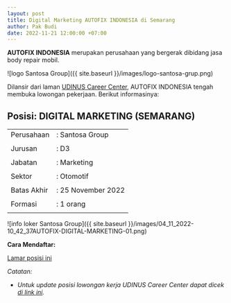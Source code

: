 ```yaml
---
layout: post
title: Digital Marketing AUTOFIX INDONESIA di Semarang
author: Pak Budi
date: 2022-11-21 12:00:00 +07:00
---
```


**AUTOFIX INDONESIA** merupakan perusahaan yang bergerak dibidang jasa body repair mobil.

![logo Santosa Group]({{ site.baseurl }}/images/logo-santosa-grup.png)

Dilansir dari laman [UDINUS Career Center](https://cc.dinus.ac.id/lowongan/detail/MTIzMzI%3D), AUTOFIX INDONESIA tengah membuka lowongan pekerjaan. Berikut informasinya:

## Posisi: DIGITAL MARKETING (SEMARANG) ##

|  |  |
|-------------|-------------|
| Perusahaan | : Santosa Group |
|  |  |
| Jurusan | : D3 |
|  |  |
| Jabatan | : Marketing |
|  |  |
| Sektor | : Otomotif |
|  |  |
| Batas Akhir | : 25 November 2022 |
|  |  |
| Formasi | : 1 orang |
|  |  |

![info loker Santosa Group]({{ site.baseurl }}/images/04_11_2022-10_42_37AUTOFIX-DIGITAL-MARKETING-01.png)

**Cara Mendaftar:**

<div class="apply"><a href="https://cc.dinus.ac.id/lowongan/detail/MTIzMzI%3D">Lamar posisi ini</a></div>

_Catatan:_
* _Untuk update posisi lowongan kerja UDINUS Career Center dapat dicek [di link ini](https://cc.dinus.ac.id/lowongan/daftar)._
